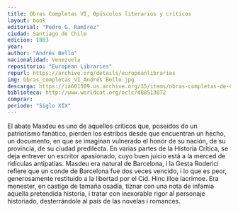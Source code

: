 ```yaml
---
title: Obras Completas VI, Opúsculos literarios y críticos
layout: book
editorial: "Pedro G. Ramírez"
ciudad: Santiago de Chile	
edicion: 1883
year: 
author: "Andrés Bello"
nacionalidad: Venezuela
repositorio: "European Libraries"
repurl: https://archive.org/details/europeanlibraries
img: Obras_completas_VI_Andrés Bello.jpg
descarga: https://ia601509.us.archive.org/35/items/obras-completas-de-don-andres-bello/Obras%20completas%20VI%20de%20don%20Andr%C3%A9s%20Bello.pdf
biblioteca: http://www.worldcat.org/oclc/488513072
comprar: 
periodo: "Siglo XIX"
---
```

 

El abate Masdeu es uno de aquellos críticos que, poseídos do un patriotismo fanático, pierden los estribos desde que encuentran un hecho, un documento, en que se imaginan vulnerado el honor de su nación, de su provincia, de su ciudad predilecta. En varias partes de la Historia Crítica, se deja entrever un escritor apasionado, cuyo buen juicio está a la merced de ridículas antipatías. Masdeu era natural de Barcelona, i la Gesta Roderici refiere que un conde de Barcelona fue dos veces vencido, i lo que es peor, generosamente restituido a la libertad por el Cid. Hinc illoe lacrimoe. Era menester, en castigo de tamaña osadía, tiznar con una nota de infamia aquella pretendida historia, i tratar con inexorable rigor al personaje historiado, desterrándole al país de las novelas i romances.
